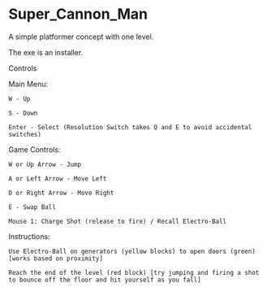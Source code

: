 # Super_Cannon_Man

A simple platformer concept with one level.

The exe is an installer.

Controls

Main Menu:

    W - Up

    S - Down

    Enter - Select (Resolution Switch takes Q and E to avoid accidental switches)

Game Controls:

    W or Up Arrow - Jump

    A or Left Arrow - Move Left

    D or Right Arrow - Move Right

    E - Swap Ball

    Mouse 1: Charge Shot (release to fire) / Recall Electro-Ball

Instructions:

    Use Electro-Ball on generators (yellow blocks) to open doors (green) [works based on proximity]

    Reach the end of the level (red block) [try jumping and firing a shot to bounce off the floor and hit yourself as you fall]
